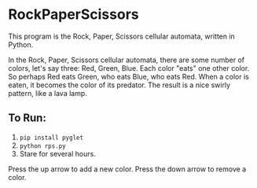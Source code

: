 # RockPaperScissors
This program is the Rock, Paper, Scissors cellular automata, written in Python.

In the Rock, Paper, Scissors cellular automata, there are some number of colors, let's say three: Red, Green, Blue. Each color "eats" one other color. So perhaps Red eats Green, who eats Blue, who eats Red. When a color is eaten, it becomes the color of its predator. The result is a nice swirly pattern, like a lava lamp.

## To Run:
1. `pip install pyglet`
2. `python rps.py`
3. Stare for several hours.

Press the up arrow to add a new color.
Press the down arrow to remove a color.
